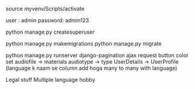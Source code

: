 <!-- Activation -->
source myvenv/Scripts/activate

<!-- Admin User -->
user : admin
password: admin123


<!-- Create super admin -->
python manage.py createsuperuser

<!-- when creation model or update model -->
python manage.py makemigrations
python manage.py migrate


<!-- Run Server -->
python manage.py runserver
django-pagination 
ajax request
button color set
audiofile -> materials
audiotype -> type
UserDetails -> UserProfile  (language k naam se column add hoga many to many  with language)


Legal stuff
Multiple language 
hobby




